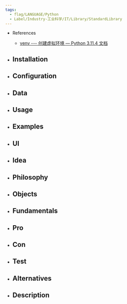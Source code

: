 ```yaml
---
tags:
  - flag/LANGUAGE/Python
  - Label/Industry-工业科学/IT/Library/StandardLibrary
---
```


- References
    - [venv --- 创建虚拟环境 — Python 3.11.4 文档](https://docs.python.org/zh-cn/3/library/venv.html)

- Installation
    - 

- Configuration
    - 

- Data
    - 

- Usage
    - 

- Examples
    - 

- UI
    - 

- Idea
    - 

- Philosophy
    - 

- Objects
    - 

- Fundamentals
    - 

- Pro
    - 

- Con
    - 

- Test
    - 

- Alternatives
    - 

- Description
    - 
